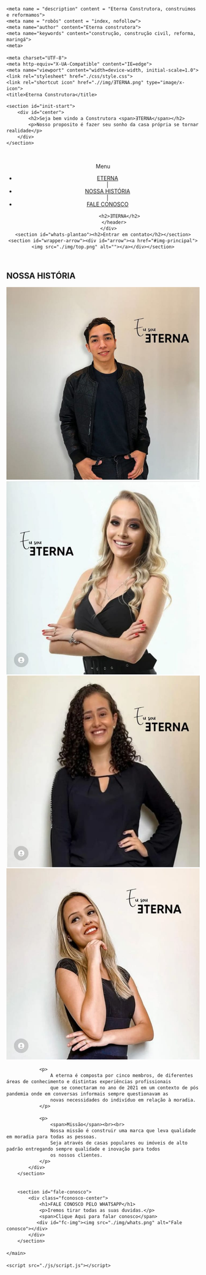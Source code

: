 <!DOCTYPE html>
<html lang="pt-br">
<head>
    <link rel="preconnect" href="https://fonts.googleapis.com">
    <link rel="preconnect" href="https://fonts.gstatic.com" crossorigin>
    <link href="https://fonts.googleapis.com/css2?family=Roboto:wght@300&display=swap" rel="stylesheet">

    <meta name = "description" content = "Eterna Construtora, construimos e reformamos">
    <meta name = "robôs" content = "index, nofollow">
    <meta name="author" content="Eterna construtora">
    <meta name="keywords" content="construção, construção civil, reforma, maringá">
    <meta>

    <meta charset="UTF-8">
    <meta http-equiv="X-UA-Compatible" content="IE=edge">
    <meta name="viewport" content="width=device-width, initial-scale=1.0">
    <link rel="stylesheet" href="./css/style.css">
    <link rel="shortcut icon" href=".//img/ƎTERNA.png" type="image/x-icon">
    <title>Eterna Construtora</title>
</head>
<body>

    <section id="init-start">
        <div id="center">
            <h2>Seja bem vindo a Construtora <span>ƎTERNA</span></h2>
            <p>Nosso proposito é fazer seu sonho da casa própria se tornar realidade</p>
        </div>
    </section>

   <section id="img-principal">
        <div id="wrapper">
            <header>
                <div id="menu"><img src="" alt=""></div>
                <p class="p-menu">Menu</p>
                <nav id="menu-nav">
                    <ul>
                        <li class="background li1"><a href="#img-principal">ETERNA</a></li> <span>|</span>
                        <li><a href="#main">NOSSA HISTÓRIA</a></li> <span>|</span>
                        <li><a href="#fale-conosco">FALE CONOSCO</a></li>
                    </ul>
                </nav>
        
                <h2>ƎTERNA</h2>
            </header>
        </div>
    <section id="whats-plantao"><h2>Entrar em contato</h2></section>
    <section id="wrapper-arrow"><div id="arrow"><a href="#img-principal"><img src="./img/top.png" alt=""></a></div></section>
</section>


   <main id="main">      
    <div id="vazia"></div>      
        <section id="nossaHistoria">
            <div id="widthHistory">
                <h2>NOSSA HISTÓRIA</h2>
                <div id="image-socios">
                    <div class="image-center"><img src="./img/d.png" alt=""></div>
                    <div class="image-center"><img src="./img/m.png" alt=""></div>
                    <div class="image-center"><img src="./img/a.png" alt=""></div>
                    <div class="image-center"><img src="./img/j.png" alt=""></div>
                </div>

                <p>
                    A eterna é composta por cinco membros, de diferentes áreas de conhecimento e distintas experiências profissionais 
                    que se conectaram no ano de 2021 em um contexto de pós pandemia onde em conversas informais sempre questionavam as
                    novas necessidades do indivíduo em relação à moradia.
                </p>

                <p>
                    <span>Missão</span><br><br>
                    Nossa missão é construir uma marca que leva qualidade em moradia para todas as pessoas. 
                    Seja através de casas populares ou imóveis de alto padrão entregando sempre qualidade e inovação para todos
                    os nossos clientes.
                </p>
            </div>
        </section>


        <section id="fale-conosco">
            <div class="fconosco-center">
                <h1>FALE CONOSCO PELO WHATSAPP</h1>
                <p>Iremos tirar todas as suas duvidas.</p>
                <span>Clique Aqui para falar conosco</span>
               <div id="fc-img"><img src="./img/whats.png" alt="Fale conosco"></div>
            </div>
        </section>

    </main>

    <script src="./js/script.js"></script>
</body>
</html>